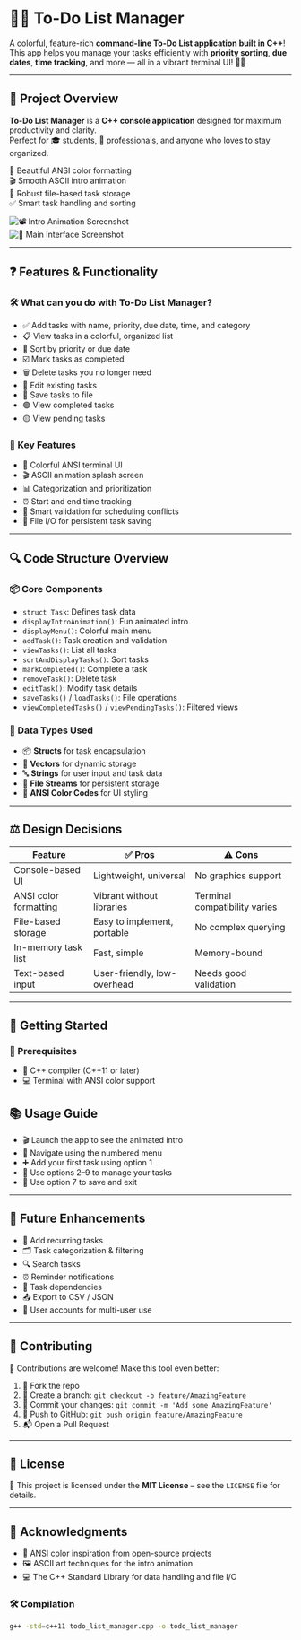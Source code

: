 # 📝✨ To-Do List Manager

A colorful, feature-rich **command-line To-Do List application built in C++**!  
This app helps you manage your tasks efficiently with **priority sorting**, **due dates**, **time tracking**, and more — all in a vibrant terminal UI! 🌈💼

---

## 📌 Project Overview

**To-Do List Manager** is a **C++ console application** designed for maximum productivity and clarity.  
Perfect for 🎓 students, 💼 professionals, and anyone who loves to stay organized.

🎨 Beautiful ANSI color formatting  
🎬 Smooth ASCII intro animation  
📁 Robust file-based task storage  
✅ Smart task handling and sorting

![📽️ Intro Animation Screenshot](placeholder-for-intro-screenshot.png)  
![🧾 Main Interface Screenshot](placeholder-for-main-interface-screenshot.png)

---

## ❓ Features & Functionality

### 🛠️ What can you do with To-Do List Manager?

- ✅ Add tasks with name, priority, due date, time, and category  
- 📋 View tasks in a colorful, organized list  
- 🔄 Sort by priority or due date  
- ☑️ Mark tasks as completed  
- 🗑️ Delete tasks you no longer need  
- 📝 Edit existing tasks  
- 💾 Save tasks to file  
- 🟢 View completed tasks  
- 🟡 View pending tasks  

### 🚀 Key Features

- 🎨 Colorful ANSI terminal UI  
- 🎬 ASCII animation splash screen  
- 📊 Categorization and prioritization  
- ⏰ Start and end time tracking  
- 🧠 Smart validation for scheduling conflicts  
- 💾 File I/O for persistent task saving  

---

## 🔍 Code Structure Overview

### 📦 Core Components

- `struct Task`: Defines task data  
- `displayIntroAnimation()`: Fun animated intro  
- `displayMenu()`: Colorful main menu  
- `addTask()`: Task creation and validation  
- `viewTasks()`: List all tasks  
- `sortAndDisplayTasks()`: Sort tasks  
- `markCompleted()`: Complete a task  
- `removeTask()`: Delete task  
- `editTask()`: Modify task details  
- `saveTasks()` / `loadTasks()`: File operations  
- `viewCompletedTasks()` / `viewPendingTasks()`: Filtered views  

### 💾 Data Types Used

- 📦 **Structs** for task encapsulation  
- 🧮 **Vectors** for dynamic storage  
- 🔤 **Strings** for user input and task data  
- 📄 **File Streams** for persistent storage  
- 🎨 **ANSI Color Codes** for UI styling  

---

## ⚖️ Design Decisions

| Feature                  | ✅ Pros                                      | ⚠️ Cons                                      |
|--------------------------|----------------------------------------------|----------------------------------------------|
| Console-based UI         | Lightweight, universal                      | No graphics support                          |
| ANSI color formatting    | Vibrant without libraries                    | Terminal compatibility varies                |
| File-based storage       | Easy to implement, portable                 | No complex querying                          |
| In-memory task list      | Fast, simple                                | Memory-bound                                 |
| Text-based input         | User-friendly, low-overhead                 | Needs good validation                        |

---

## 🚀 Getting Started

### 🧰 Prerequisites

- 🔧 C++ compiler (C++11 or later)
- 💻 Terminal with ANSI color support

## 📚 Usage Guide

- 🎬 Launch the app to see the animated intro  
- 🧭 Navigate using the numbered menu  
- ➕ Add your first task using option 1  
- 🔁 Use options 2–9 to manage your tasks  
- 💾 Use option 7 to save and exit  

---

## 🔧 Future Enhancements

- 🔁 Add recurring tasks  
- 🗂️ Task categorization & filtering  
- 🔍 Search tasks  
- ⏰ Reminder notifications  
- 🔗 Task dependencies  
- 📤 Export to CSV / JSON  
- 👥 User accounts for multi-user use  

---

## 🧩 Contributing

👋 Contributions are welcome! Make this tool even better:

1. 🍴 Fork the repo  
2. 🌿 Create a branch: `git checkout -b feature/AmazingFeature`  
3. 💾 Commit your changes: `git commit -m 'Add some AmazingFeature'`  
4. 🚀 Push to GitHub: `git push origin feature/AmazingFeature`  
5. 📬 Open a Pull Request  

---

## 📄 License

📜 This project is licensed under the **MIT License** – see the `LICENSE` file for details.

---

## 👏 Acknowledgments

- 🎨 ANSI color inspiration from open-source projects  
- 🖼️ ASCII art techniques for the intro animation  
- 💻 The C++ Standard Library for data handling and file I/O  

### 🛠️ Compilation

```bash
g++ -std=c++11 todo_list_manager.cpp -o todo_list_manager
